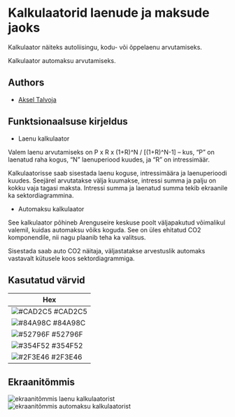 # Kalkulaatorid laenude ja maksude jaoks

Kalkulaator näiteks autoliisingu, kodu- või õppelaenu arvutamiseks.

Kalkulaator automaksu arvutamiseks.


## Authors

- [Aksel Talvoja](https://www.github.com/ajupesu)

## Funktsionaalsuse kirjeldus

- Laenu kalkulaator

Valem laenu arvutamiseks on P x R x (1+R)^N / [(1+R)^N-1] – kus, “P” on laenatud raha kogus, “N” laenuperiood kuudes, ja “R” on intressimäär.

Kalkulaatorisse saab sisestada laenu koguse, intressimäära ja laenuperioodi kuudes. Seejärel arvutatakse välja kuumakse, intressi summa ja palju on kokku vaja tagasi maksta. Intressi summa ja laenatud summa tekib ekraanile ka sektordiagrammina.


- Automaksu kalkulaator

See kalkulaator põhineb Arenguseire keskuse poolt väljapakutud võimalikul valemil, kuidas automaksu võiks koguda. See on üles ehitatud CO2 komponendile, nii nagu plaanib teha ka valitsus. 

Sisestada saab auto CO2 näitaja, väljastatakse arvestuslik automaks vastavalt kütusele koos sektordiagrammiga.

## Kasutatud värvid

| Hex             |
| ----------------- |
 ![#CAD2C5](https://via.placeholder.com/10/CAD2C5?text=+) #CAD2C5 |
 ![#84A98C](https://via.placeholder.com/10/84A98C?text=+) #84A98C |
 ![#52796F](https://via.placeholder.com/10/52796F?text=+) #52796F |
 ![#354F52](https://via.placeholder.com/10/354F52?text=+) #354F52 |
 ![#2F3E46](https://via.placeholder.com/10/2F3E46?text=+) #2F3E46 |

## Ekraanitõmmis

![ekraanitõmmis laenu kalkulaatorist](https://snipboard.io/6Ne5fa.jpg)
![ekraanitõmmis automaksu kalkulaatorist](https://snipboard.io/paHLb1.jpg)